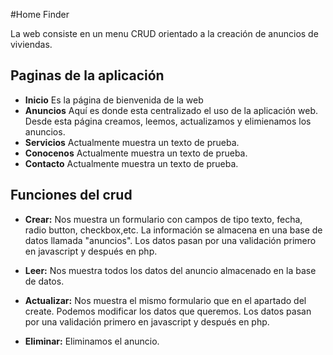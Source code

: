 #Home Finder


La web consiste en un menu CRUD orientado a la creación de anuncios de viviendas.

Paginas de la aplicación
------------------------
+ **Inicio** Es la página de bienvenida de la web
+ **Anuncios** Aquí es donde esta centralizado el uso de la aplicación web. Desde esta página creamos, leemos, actualizamos y elimienamos los anuncios.
+ **Servicios** Actualmente muestra un texto de prueba.
+ **Conocenos** Actualmente muestra un texto de prueba.
+ **Contacto** Actualmente muestra un texto de prueba.


Funciones del crud
--------------------
+ **Crear:** Nos muestra un formulario con campos de tipo texto, fecha, radio button, checkbox,etc. La información se almacena en una base de datos llamada "anuncios". Los datos pasan por una validación primero en javascript y después en php.

+ **Leer:** Nos muestra todos los datos del anuncio almacenado en la base de datos.

+ **Actualizar:** Nos muestra el mismo formulario que en el apartado del create. Podemos modificar los datos que queremos. Los datos pasan por una validación primero en javascript y después en php.

+ **Eliminar:** Eliminamos el anuncio.


